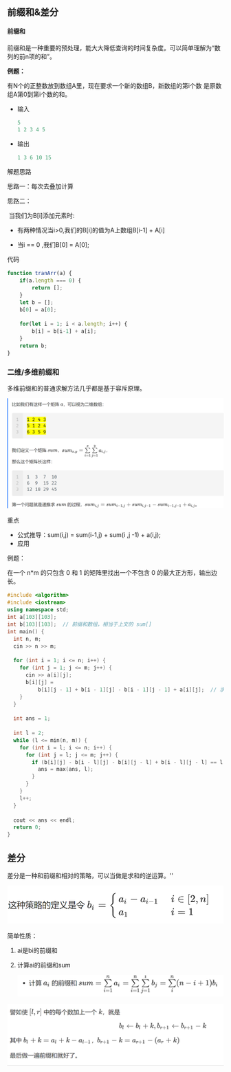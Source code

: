 ## 前缀和&差分

#### 前缀和

前缀和是一种重要的预处理，能大大降低查询的时间复杂度。可以简单理解为“数列的前n项的和”。

**例题：**

有N个的正整数放到数组A里，现在要求一个新的数组B，新数组的第i个数 是原数组A第0到第i个数的和。

- 输入

  ```js
  5
  1 2 3 4 5
  ```

- 输出

  ```js
  1 3 6 10 15
  ```

解题思路

思路一：每次去叠加计算

思路二：

​	当我们为B[i]添加元素时:

- 有两种情况当i>0,我们的B[i]的值为A上数组B[i-1] + A[i]

- 当i == 0 ,我们B[0] = A[0];

代码

```js
function tranArr(a) {
    if(a.length === 0) {
        return [];
    }
    let b = [];
    b[0] = a[0];
    
    for(let i = 1; i < a.length; i++) {
        b[i] = b[i-1] + a[i];
    }
    return b;
}
```

### 二维/多维前缀和

多维前缀和的普通求解方法几乎都是基于容斥原理。

![image-20210723172835203](image-20210723172835203.png)

重点 

- 公式推导：sum(i,j) = sum(i-1,j) + sum(i ,j -1) + a(i,j);
- 应用

例题：

在一个 n*m 的只包含 0 和 1 的矩阵里找出一个不包含 0 的最大正方形，输出边长。

```c++
#include <algorithm>
#include <iostream>
using namespace std;
int a[103][103];
int b[103][103];  // 前缀和数组，相当于上文的 sum[]
int main() {
  int n, m;
  cin >> n >> m;

  for (int i = 1; i <= n; i++) {
    for (int j = 1; j <= m; j++) {
      cin >> a[i][j];
      b[i][j] =
          b[i][j - 1] + b[i - 1][j] - b[i - 1][j - 1] + a[i][j];  // 求前缀和
    }
  }

  int ans = 1;

  int l = 2;
  while (l <= min(n, m)) {
    for (int i = l; i <= n; i++) {
      for (int j = l; j <= m; j++) {
        if (b[i][j] - b[i - l][j] - b[i][j - l] + b[i - l][j - l] == l * l) {
          ans = max(ans, l);
        }
      }
    }
    l++;
  }

  cout << ans << endl;
  return 0;
}
```

## 差分

差分是一种和前缀和相对的策略，可以当做是求和的逆运算。''

![image-20210723173256194](image-20210723173256194.png)

简单性质：

1. ai是bi的前缀和

2. 计算ai的前缀和sum

   ![image-20210723173356278](image-20210723173356278.png)

![image-20210723173453952](image-20210723173453952.png)